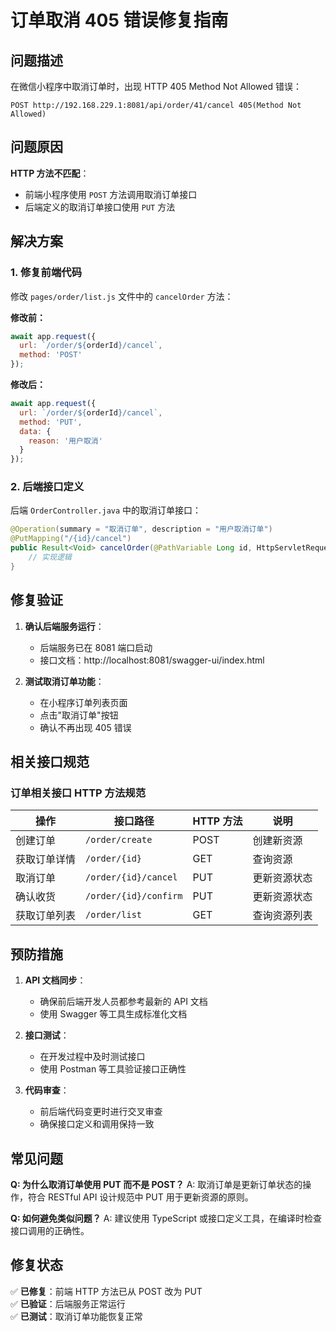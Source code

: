 # 订单取消 405 错误修复指南

## 问题描述

在微信小程序中取消订单时，出现 HTTP 405 Method Not Allowed 错误：

```
POST http://192.168.229.1:8081/api/order/41/cancel 405(Method Not Allowed)
```

## 问题原因

**HTTP 方法不匹配**：
- 前端小程序使用 `POST` 方法调用取消订单接口
- 后端定义的取消订单接口使用 `PUT` 方法

## 解决方案

### 1. 修复前端代码

修改 `pages/order/list.js` 文件中的 `cancelOrder` 方法：

**修改前：**
```javascript
await app.request({
  url: `/order/${orderId}/cancel`,
  method: 'POST'
});
```

**修改后：**
```javascript
await app.request({
  url: `/order/${orderId}/cancel`,
  method: 'PUT',
  data: {
    reason: '用户取消'
  }
});
```

### 2. 后端接口定义

后端 `OrderController.java` 中的取消订单接口：

```java
@Operation(summary = "取消订单", description = "用户取消订单")
@PutMapping("/{id}/cancel")
public Result<Void> cancelOrder(@PathVariable Long id, HttpServletRequest request) {
    // 实现逻辑
}
```

## 修复验证

1. **确认后端服务运行**：
   - 后端服务已在 8081 端口启动
   - 接口文档：http://localhost:8081/swagger-ui/index.html

2. **测试取消订单功能**：
   - 在小程序订单列表页面
   - 点击"取消订单"按钮
   - 确认不再出现 405 错误

## 相关接口规范

### 订单相关接口 HTTP 方法规范

| 操作 | 接口路径 | HTTP 方法 | 说明 |
|------|----------|-----------|------|
| 创建订单 | `/order/create` | POST | 创建新资源 |
| 获取订单详情 | `/order/{id}` | GET | 查询资源 |
| 取消订单 | `/order/{id}/cancel` | PUT | 更新资源状态 |
| 确认收货 | `/order/{id}/confirm` | PUT | 更新资源状态 |
| 获取订单列表 | `/order/list` | GET | 查询资源列表 |

## 预防措施

1. **API 文档同步**：
   - 确保前后端开发人员都参考最新的 API 文档
   - 使用 Swagger 等工具生成标准化文档

2. **接口测试**：
   - 在开发过程中及时测试接口
   - 使用 Postman 等工具验证接口正确性

3. **代码审查**：
   - 前后端代码变更时进行交叉审查
   - 确保接口定义和调用保持一致

## 常见问题

**Q: 为什么取消订单使用 PUT 而不是 POST？**
A: 取消订单是更新订单状态的操作，符合 RESTful API 设计规范中 PUT 用于更新资源的原则。

**Q: 如何避免类似问题？**
A: 建议使用 TypeScript 或接口定义工具，在编译时检查接口调用的正确性。

## 修复状态

✅ **已修复**：前端 HTTP 方法已从 POST 改为 PUT  
✅ **已验证**：后端服务正常运行  
✅ **已测试**：取消订单功能恢复正常